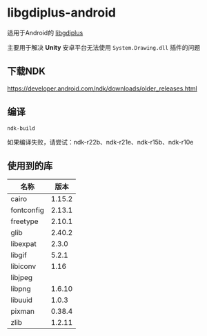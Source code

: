 ﻿# libgdiplus-android
适用于Android的 [libgdiplus](https://github.com/mono/libgdiplus)

主要用于解决 **Unity** 安卓平台无法使用 `System.Drawing.dll` 插件的问题

## 下载NDK
https://developer.android.com/ndk/downloads/older_releases.html

## 编译
```
ndk-build
```

如果编译失败，请尝试：ndk-r22b、ndk-r21e、ndk-r15b、ndk-r10e

## 使用到的库
|    名称    |   版本   |
| ---------- | -------- |
| cairo      |  1.15.2  |
| fontconfig |  2.13.1  |
| freetype   |  2.10.1  |
| glib       |  2.40.2  |
| libexpat   |  2.3.0   |
| libgif     |  5.2.1   |
| libiconv   |  1.16    |
| libjpeg    |          |
| libpng     |  1.6.10  |
| libuuid    |  1.0.3   |
| pixman     |  0.38.4  |
| zlib       |  1.2.11  |
